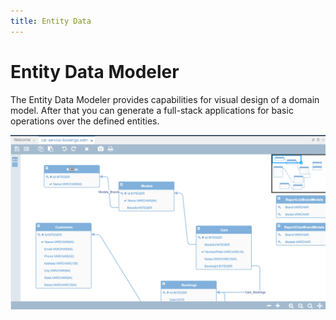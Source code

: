 ```yaml
---
title: Entity Data
---
```


Entity Data Modeler
===

The Entity Data Modeler provides capabilities for visual design of a domain model. After that you can generate a full-stack applications for basic operations over the defined entities.

![Entity Data Modeler](../../../images/ide_modeler_entity_data.png)


